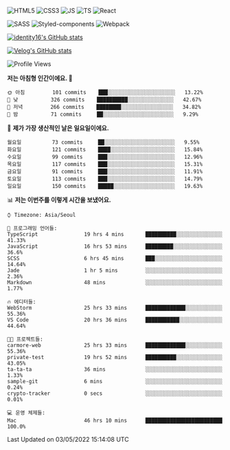 ![HTML5](https://img.shields.io/badge/html5-E34F26?style=for-the-badge&logo=html5&logoColor=white)
![CSS3](https://img.shields.io/badge/css3-1572B6?style=for-the-badge&logo=css3&logoColor=white)
![JS](https://img.shields.io/badge/javascript-F7DF1E?style=for-the-badge&logo=javascript&logoColor=black)
![TS](https://img.shields.io/badge/typescript-3178C6?style=for-the-badge&logo=typescript&logoColor=white)
![React](https://img.shields.io/badge/react-61DAFB?style=for-the-badge&logo=javascript&logoColor=black)

![SASS](https://img.shields.io/badge/sass-CC6699?style=for-the-badge&logo=sass&logoColor=white)
![Styled-components](https://img.shields.io/badge/styled_components-DB7093?style=for-the-badge&logo=styled-components&logoColor=white)
![Webpack](https://img.shields.io/badge/webpack-8DD6F9?style=for-the-badge&logo=webpack&logoColor=black)

[![identity16's GitHub stats](https://github-readme-stats.vercel.app/api?username=identity16&theme=graywhite&show_icons=true)](https://github.com/anuraghazra/github-readme-stats)

[![Velog's GitHub stats](https://velog-readme-stats.vercel.app/api?name=identity16)](https://velog-readme-stats.vercel.app/api/redirect?name=identity16)

<!--START_SECTION:waka-->
![Profile Views](http://img.shields.io/badge/Profile%20Views-13-blue)

**저는 아침형 인간이에요. 🐤** 

```text
🌞 아침         101 commits    ███░░░░░░░░░░░░░░░░░░░░░░   13.22% 
🌆 낮　         326 commits    ██████████░░░░░░░░░░░░░░░   42.67% 
🌃 저녁         266 commits    ████████░░░░░░░░░░░░░░░░░   34.82% 
🌙 밤　         71 commits     ██░░░░░░░░░░░░░░░░░░░░░░░   9.29%

```
📅 **제가 가장 생산적인 날은 일요일이에요.** 

```text
월요일          73 commits     ██░░░░░░░░░░░░░░░░░░░░░░░   9.55% 
화요일          121 commits    ████░░░░░░░░░░░░░░░░░░░░░   15.84% 
수요일          99 commits     ███░░░░░░░░░░░░░░░░░░░░░░   12.96% 
목요일          117 commits    ███░░░░░░░░░░░░░░░░░░░░░░   15.31% 
금요일          91 commits     ███░░░░░░░░░░░░░░░░░░░░░░   11.91% 
토요일          113 commits    ███░░░░░░░░░░░░░░░░░░░░░░   14.79% 
일요일          150 commits    █████░░░░░░░░░░░░░░░░░░░░   19.63%

```


📊 **저는 이번주를 이렇게 시간을 보냈어요.** 

```text
⌚︎ Timezone: Asia/Seoul

💬 프로그래밍 언어들: 
TypeScript               19 hrs 4 mins       ██████████░░░░░░░░░░░░░░░   41.33% 
JavaScript               16 hrs 53 mins      █████████░░░░░░░░░░░░░░░░   36.6% 
SCSS                     6 hrs 45 mins       ███░░░░░░░░░░░░░░░░░░░░░░   14.64% 
Jade                     1 hr 5 mins         ░░░░░░░░░░░░░░░░░░░░░░░░░   2.36% 
Markdown                 48 mins             ░░░░░░░░░░░░░░░░░░░░░░░░░   1.77%

🔥 에디터들: 
WebStorm                 25 hrs 33 mins      █████████████░░░░░░░░░░░░   55.36% 
VS Code                  20 hrs 36 mins      ███████████░░░░░░░░░░░░░░   44.64%

🐱‍💻 프로젝트들: 
carmore-web              25 hrs 33 mins      █████████████░░░░░░░░░░░░   55.36% 
private-test             19 hrs 52 mins      ██████████░░░░░░░░░░░░░░░   43.05% 
ta-ta-ta                 36 mins             ░░░░░░░░░░░░░░░░░░░░░░░░░   1.33% 
sample-git               6 mins              ░░░░░░░░░░░░░░░░░░░░░░░░░   0.24% 
crypto-tracker           0 secs              ░░░░░░░░░░░░░░░░░░░░░░░░░   0.01%

💻 운영 체제들: 
Mac                      46 hrs 10 mins      █████████████████████████   100.0%

```


 Last Updated on 03/05/2022 15:14:08 UTC
<!--END_SECTION:waka-->

